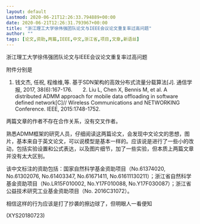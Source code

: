 ```yaml
---
layout: default
Lastmod: 2020-06-21T12:26:33.794889+00:00
date: 2020-06-21T12:26:31.793967+00:00
title: "浙江理工大学徐伟强团队论文与IEEE会议论文重复率过高问题"
author: ""
tags: [论文,资助,两篇,IEEE,中文,浙江省,项目,文章,新语丝]
---
```


浙江理工大学徐伟强团队论文与IEEE会议论文重复率过高问题

附件分别是

1. 钱文杰, 任祝, 程维维,等. 基于SDN架构的高效分布式流量分载算法[J]. 通信学报, 2017, 38(6):167-176.　　2. Liu L, Chen X, Bennis M, et al. A distributed ADMM approach for mobile data offloading in software defined network[C]// Wireless Communications and NETWORKING Conference. IEEE, 2015:1748-1752.

两篇文章的作者不存在合作关系，没有交叉作者。

熟悉ADMM框架的研究人员，仔细阅读这两篇论文，会发现中文论文的思想，图片，基本来自于英文论文，可以说模型是基本一样的。应该说是进行了一些小的改动，包括实验设置和公式表达，以及图片细节，加了一些实验，但本质上两篇文章并没有太大区别。

该中文标注的资助包括：国家自然科学基金资助项目（No.61374020, No.61302076, No.61403347, No.61671411, No.61611130211）；浙江省自然科学基金资助项目（No.LR15F010002, No.Y17F010088, No.Y17F030087）；浙江省公益技术研究工业基金资助项目（No. 2016C31072）。

相信这样的行为应该是打了抄袭的擦边球了，但明眼人一看便知

(XYS20180723)


